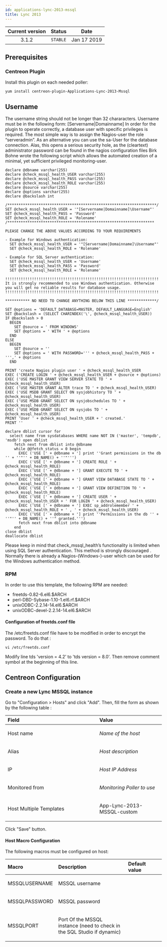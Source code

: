 ```yaml
---
id: applications-lync-2013-mssql
title: Lync 2013
---
```


| Current version | Status | Date |
| :-: | :-: | :-: |
| 3.1.2 | `STABLE` | Jan 17 2019 |

## Prerequisites
### Centreon Plugin
Install this plugin on each needed poller:

    yum install centreon-plugin-Applications-Lync-2013-Mssql

## Username
The username string should not be longer than 32 chararacters. Username
must be in the following form: [Servername|Domainname]
In order for the plugin to operate correctly, a database user with specific privileges is required.
The most simple way is to assign the Nagios-user the role “serveradmin”. As an alternative you can use the sa-User for the database connection. Alas, this opens a serious security hole, as the (cleartext) administrator password can be found in the nagios configuration files
Birk Bohne wrote the following script which allows the automated creation of a minimal, yet sufficient privileged monitoring-user.

    declare @dbname varchar(255)
    declare @check_mssql_health_USER varchar(255)
    declare @check_mssql_health_PASS varchar(255)
    declare @check_mssql_health_ROLE varchar(255)
    declare @source varchar(255)
    declare @options varchar(255)
    declare @backslash int
    
    /*******************************************************************/
    SET @check_mssql_health_USER = '"[Servername|Domainname]\Username"'
    SET @check_mssql_health_PASS = 'Password'
    SET @check_mssql_health_ROLE = 'Rolename'
    /******************************************************************
    
    PLEASE CHANGE THE ABOVE VALUES ACCORDING TO YOUR REQUIREMENTS
    
    - Example for Windows authentication:
      SET @check_mssql_health_USER = '"[Servername|Domainname]\Username"'
      SET @check_mssql_health_ROLE = 'Rolename'
    
    - Example for SQL Server authentication:
      SET @check_mssql_health_USER = 'Username'
      SET @check_mssql_health_PASS = 'Password'
      SET @check_mssql_health_ROLE = 'Rolename'
    
    !!!!!!!!!!!!!!!!!!!!!!!!!!!!!!!!!!!!!!!!!!!!!!!!!!!!!!!!!!!!!!!!!!!!!
    It is strongly recommended to use Windows authentication. Otherwise
    you will get no reliable results for database usage.
    !!!!!!!!!!!!!!!!!!!!!!!!!!!!!!!!!!!!!!!!!!!!!!!!!!!!!!!!!!!!!!!!!!!!!
    
    *********** NO NEED TO CHANGE ANYTHING BELOW THIS LINE *************/
    
    SET @options = 'DEFAULT_DATABASE=MASTER, DEFAULT_LANGUAGE=English'
    SET @backslash = (SELECT CHARINDEX('\', @check_mssql_health_USER))
    IF @backslash > 0
      BEGIN
        SET @source = ' FROM WINDOWS'
        SET @options = ' WITH ' + @options
      END
    ELSE
      BEGIN
        SET @source = ''
        SET @options = ' WITH PASSWORD=''' + @check_mssql_health_PASS + ''',' + @options
      END
    
    PRINT 'create Nagios plugin user ' + @check_mssql_health_USER
    EXEC ('CREATE LOGIN ' + @check_mssql_health_USER + @source + @options)
    EXEC ('USE MASTER GRANT VIEW SERVER STATE TO ' + @check_mssql_health_USER)
    EXEC ('USE MASTER GRANT ALTER trace TO ' + @check_mssql_health_USER)
    EXEC ('USE MSDB GRANT SELECT ON sysjobhistory TO ' + @check_mssql_health_USER)
    EXEC ('USE MSDB GRANT SELECT ON sysjobschedules TO ' + @check_mssql_health_USER)
    EXEC ('USE MSDB GRANT SELECT ON sysjobs TO ' + @check_mssql_health_USER)
    PRINT 'User ' + @check_mssql_health_USER + ' created.'
    PRINT ''
    
    declare dblist cursor for
      select name from sysdatabases WHERE name NOT IN ('master', 'tempdb', 'msdb') open dblist
        fetch next from dblist into @dbname
        while @@fetch_status = 0 begin
          EXEC ('USE [' + @dbname + '] print ''Grant permissions in the db '' + ''"'' + DB_NAME() + ''"''')
          EXEC ('USE [' + @dbname + '] CREATE ROLE ' + @check_mssql_health_ROLE)
          EXEC ('USE [' + @dbname + '] GRANT EXECUTE TO ' + @check_mssql_health_ROLE)
          EXEC ('USE [' + @dbname + '] GRANT VIEW DATABASE STATE TO ' + @check_mssql_health_ROLE)
          EXEC ('USE [' + @dbname + '] GRANT VIEW DEFINITION TO ' + @check_mssql_health_ROLE)
          EXEC ('USE [' + @dbname + '] CREATE USER ' + @check_mssql_health_USER + ' FOR LOGIN ' + @check_mssql_health_USER)
          EXEC ('USE [' + @dbname + '] EXEC sp_addrolemember ' + @check_mssql_health_ROLE + ' , ' + @check_mssql_health_USER)
          EXEC ('USE [' + @dbname + '] print ''Permissions in the db '' + ''"'' + DB_NAME() + ''" granted.''')
          fetch next from dblist into @dbname
        end
    close dblist
    deallocate dblist

Please keep in mind that check_mssql_health’s functionality is limited when using SQL Server authentication. This method is strongly discouraged . Normally there is already a Nagios-(Windows-)-user which can be used for the Windows authentication method.

### RPM
In order to use this template, the following RPM are needed:
* freetds-0.82-6.el6.$ARCH
* perl-DBD-Sybase-1.10-1.el6.rf.$ARCH
* unixODBC-2.2.14-14.el6.$ARCH
* unixODBC-devel-2.2.14-14.el6.$ARCH

#### Configuration of freetds.conf file
The /etc/freetds.conf file have to be modified in order to encrypt the
password. To do that :

    vi /etc/freetds.conf
Modify line tds 'version = 4.2' to 'tds version = 8.0'.
Then remove comment symbol at the beginning of this line.

## Centreon Configuration
### Create a new Lync MSSQL instance
Go to "Configuration &gt; Hosts" and click "Add". Then, fill the form as
shown by the following table :

<table>
<colgroup>
<col width="58%" />
<col width="41%" />
</colgroup>
<thead>
<tr class="header">
<th align="left">Field</th>
<th align="left">Value</th>
</tr>
</thead>
<tbody>
<tr class="odd">
<td align="left"><p>Host name</p></td>
<td align="left"><p><em>Name of the host</em></p></td>
</tr>
<tr class="even">
<td align="left"><p>Alias</p></td>
<td align="left"><p><em>Host description</em></p></td>
</tr>
<tr class="odd">
<td align="left"><p>IP</p></td>
<td align="left"><p><em>Host IP Address</em></p></td>
</tr>
<tr class="even">
<td align="left"><p>Monitored from</p></td>
<td align="left"><p><em>Monitoring Poller to use</em></p></td>
</tr>
<tr class="odd">
<td align="left"><p>Host Multiple Templates</p></td>
<td align="left"><p>App-Lync-2013-MSSQL-custom</p></td>
</tr>
</tbody>
</table>

Click "Save" button.

#### Host Macro Configuration
The following macros must be configured on host:

<table>
<colgroup>
<col width="25%" />
<col width="50%" />
<col width="25%" />
</colgroup>
<thead>
<tr class="header">
<th align="left">Macro</th>
<th align="left">Description</th>
<th align="left">Default value</th>
</tr>
</thead>
<tbody>
<tr class="odd">
<td align="left"><p>MSSQLUSERNAME</p></td>
<td align="left"><p>MSSQL username</p></td>
<td align="left"><p></p></td>
</tr>
<tr class="even">
<td align="left"><p>MSSQLPASSWORD</p></td>
<td align="left"><p>MSSQL password</p></td>
<td align="left"><p></p></td>
</tr>
<tr class="odd">
<td align="left"><p>MSSQLPORT</p></td>
<td align="left"><p>Port Of the MSSQL instance (need to check in the SQL Studio if dynamic)</p></td>
<td align="left"><p></p></td>
</tr>
</tbody>
</table>

